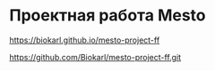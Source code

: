 # Проектная работа Mesto

https://biokarl.github.io/mesto-project-ff

<!-- GitHub -->

https://github.com/Biokarl/mesto-project-ff.git
